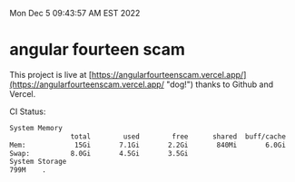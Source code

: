 Mon Dec  5 09:43:57 AM EST 2022

# angular fourteen scam


This project is live at [https://angularfourteenscam.vercel.app/](https://angularfourteenscam.vercel.app/ "dog!") thanks to Github and Vercel.

CI Status: 

```bash
System Memory
               total        used        free      shared  buff/cache   available
Mem:            15Gi       7.1Gi       2.2Gi       840Mi       6.0Gi       7.0Gi
Swap:          8.0Gi       4.5Gi       3.5Gi
System Storage
799M	.
